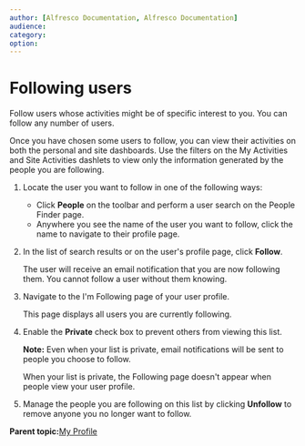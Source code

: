 ```yaml
---
author: [Alfresco Documentation, Alfresco Documentation]
audience: 
category: 
option: 
---
```


# Following users

Follow users whose activities might be of specific interest to you. You can follow any number of users.

Once you have chosen some users to follow, you can view their activities on both the personal and site dashboards. Use the filters on the My Activities and Site Activities dashlets to view only the information generated by the people you are following.

1.  Locate the user you want to follow in one of the following ways:

    -   Click **People** on the toolbar and perform a user search on the People Finder page.
    -   Anywhere you see the name of the user you want to follow, click the name to navigate to their profile page.
2.  In the list of search results or on the user's profile page, click **Follow**.

    The user will receive an email notification that you are now following them. You cannot follow a user without them knowing.

3.  Navigate to the I'm Following page of your user profile.

    This page displays all users you are currently following.

4.  Enable the **Private** check box to prevent others from viewing this list.

    **Note:** Even when your list is private, email notifications will be sent to people you choose to follow.

    When your list is private, the Following page doesn't appear when people view your user profile.

5.  Manage the people you are following on this list by clicking **Unfollow** to remove anyone you no longer want to follow.


**Parent topic:**[My Profile](../concepts/profile-intro.md)

